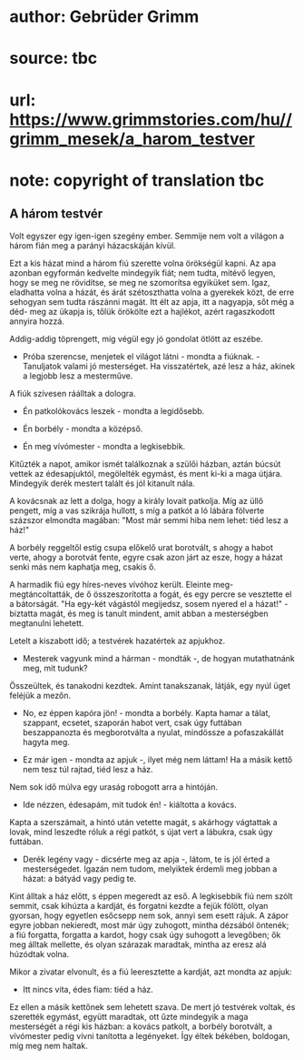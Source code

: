 # author: Gebrüder Grimm
# source: tbc
# url: https://www.grimmstories.com/hu//grimm_mesek/a_harom_testver
# note: copyright of translation tbc

## A három testvér 

Volt egyszer egy igen-igen szegény ember. Semmije nem volt a világon a
három fián meg a parányi házacskáján kívül.

Ezt a kis házat mind a három fiú szerette volna örökségül kapni. Az apa
azonban egyformán kedvelte mindegyik fiát; nem tudta, mitévő legyen,
hogy se meg ne rövidítse, se meg ne szomorítsa egyiküket sem. Igaz,
eladhatta volna a házát, és árát szétoszthatta volna a gyerekek közt, de
erre sehogyan sem tudta rászánni magát. Itt élt az apja, itt a nagyapja,
sőt még a déd- meg az ükapja is, tőlük örökölte ezt a hajlékot, azért
ragaszkodott annyira hozzá.

Addig-addig töprengett, míg végül egy jó gondolat ötlött az eszébe.

- Próba szerencse, menjetek el világot látni - mondta a fiúknak. -
Tanuljatok valami jó mesterséget. Ha visszatértek, azé lesz a ház,
akinek a legjobb lesz a mesterműve.

A fiúk szívesen ráálltak a dologra.

- Én patkolókovács leszek - mondta a legidősebb.

- Én borbély - mondta a középső.

- Én meg vívómester - mondta a legkisebbik.

Kitűzték a napot, amikor ismét találkoznak a szülői házban, aztán búcsút
vettek az édesapjuktól, megölelték egymást, és ment ki-ki a maga útjára.
Mindegyik derék mestert talált és jól kitanult nála.

A kovácsnak az lett a dolga, hogy a király lovait patkolja. Míg az üllő
pengett, míg a vas szikrája hullott, s míg a patkót a ló lábára fölverte
százszor elmondta magában: "Most már semmi hiba nem lehet: tiéd lesz a
ház!"

A borbély reggeltől estig csupa előkelő urat borotvált, s ahogy a habot
verte, ahogy a borotvát fente, egyre csak azon járt az esze, hogy a
házat senki más nem kaphatja meg, csakis ő.

A harmadik fiú egy híres-neves vívóhoz került. Eleinte
meg-megtáncoltatták, de ő összeszorította a fogát, és egy percre se
vesztette el a bátorságát. "Ha egy-két vágástól megijedsz, sosem nyered
el a házat!" - biztatta magát, és meg is tanult mindent, amit abban a
mesterségben megtanulni lehetett.

Letelt a kiszabott idő; a testvérek hazatértek az apjukhoz.

- Mesterek vagyunk mind a hárman - mondták -, de hogyan mutathatnánk
meg, mit tudunk?

Összeültek, és tanakodni kezdtek. Amint tanakszanak, látják, egy nyúl
üget feléjük a mezőn.

- No, ez éppen kapóra jön! - mondta a borbély. Kapta hamar a tálat,
szappant, ecsetet, szaporán habot vert, csak úgy futtában beszappanozta
és megborotválta a nyulat, mindössze a pofaszakállát hagyta meg.

- Ez már igen - mondta az apjuk -, ilyet még nem láttam! Ha a másik
kettő nem tesz túl rajtad, tiéd lesz a ház.

Nem sok idő múlva egy uraság robogott arra a hintóján.

- Ide nézzen, édesapám, mit tudok én! - kiáltotta a kovács.

Kapta a szerszámait, a hintó után vetette magát, s akárhogy vágtattak a
lovak, mind leszedte róluk a régi patkót, s újat vert a lábukra, csak
úgy futtában.

- Derék legény vagy - dicsérte meg az apja -, látom, te is jól érted a
mesterségedet. Igazán nem tudom, melyiktek érdemli meg jobban a házat: a
bátyád vagy pedig te.

Kint álltak a ház előtt, s éppen megeredt az eső. A legkisebbik fiú nem
szólt semmit, csak kihúzta a kardját, és forgatni kezdte a fejük fölött,
olyan gyorsan, hogy egyetlen esőcsepp nem sok, annyi sem esett rájuk. A
zápor egyre jobban nekieredt, most már úgy zuhogott, mintha dézsából
öntenék; a fiú forgatta, forgatta a kardot, hogy csak úgy suhogott a
levegőben; ők meg álltak mellette, és olyan szárazak maradtak, mintha az
eresz alá húzódtak volna.

Mikor a zivatar elvonult, és a fiú leeresztette a kardját, azt mondta az
apjuk:

- Itt nincs vita, édes fiam: tiéd a ház.

Ez ellen a másik kettőnek sem lehetett szava. De mert jó testvérek
voltak, és szerették egymást, együtt maradtak, ott űzte mindegyik a maga
mesterségét a régi kis házban: a kovács patkolt, a borbély borotvált, a
vívómester pedig vívni tanította a legényeket. Így éltek békében,
boldogan, míg meg nem haltak.
